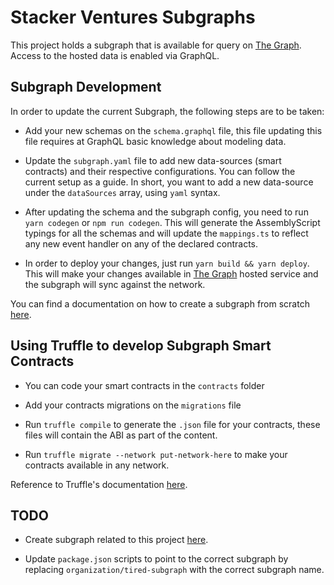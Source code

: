 # Stacker Ventures Subgraphs

This project holds a subgraph that is available for query on [The Graph](https://thegraph.com/). Access to the hosted data is enabled via GraphQL.

## Subgraph Development

In order to update the current Subgraph, the following steps are to be taken:

- Add your new schemas on the `schema.graphql` file, this file updating this file requires at GraphQL basic knowledge about modeling data.

- Update the `subgraph.yaml` file to add new data-sources (smart contracts) and their respective configurations. You can follow the current setup as a guide. In short, you want to add a new data-source under the `dataSources` array, using `yaml` syntax.

- After updating the schema and the subgraph config, you need to run `yarn codegen` or `npm run codegen`. This will generate the AssemblyScript typings for all the schemas and will update the `mappings.ts` to reflect any new event handler on any of the declared contracts.

- In order to deploy your changes, just run `yarn build && yarn deploy`. This will make your changes available in [The Graph](https://thegraph.com/) hosted service and the subgraph will sync against the network.

You can find a documentation on how to create a subgraph from scratch [here](https://thegraph.com/docs/quick-start#local-development).

## Using Truffle to develop Subgraph Smart Contracts

- You can code your smart contracts in the `contracts` folder

- Add your contracts migrations on the `migrations` file

- Run `truffle compile` to generate the `.json` file for your contracts, these files will contain the ABI as part of the content.

- Run `truffle migrate --network put-network-here` to make your contracts available in any network.

Reference to Truffle's documentation [here](https://www.trufflesuite.com/docs/truffle/overview).

## TODO

- Create subgraph related to this project [here](https://thegraph.com/explorer/subgraph/create?account=All%20Subgraphs).

- Update `package.json` scripts to point to the correct subgraph by replacing `organization/tired-subgraph` with the correct subgraph name.
